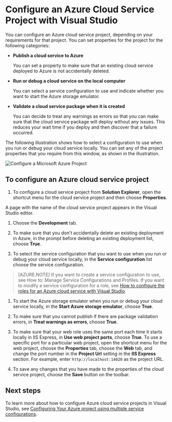 <properties
   pageTitle="Configure an Azure Cloud Service Project with Visual Studio | Microsoft Azure"
   description="Learn how to configure an Azure cloud service project in Visual Studio, depending on your requirements for that project."
   services="visual-studio-online"
   documentationCenter="na"
   authors="TomArcher"
   manager="douge"
   editor="" />
<tags
   ms.service="multiple"
   ms.devlang="dotnet"
   ms.topic="article"
   ms.tgt_pltfrm="na"
   ms.workload="multiple"
   ms.date="09/29/2015"
   ms.author="tarcher" />

# Configure an Azure Cloud Service Project with Visual Studio

You can configure an Azure cloud service project, depending on your requirements for that project. You can set properties for the project for the following categories:

- **Publish a cloud service to Azure**

  You can set a property to make sure that an existing cloud service deployed to Azure is not accidentally deleted.

- **Run or debug a cloud service on the local computer**

  You can select a service configuration to use and indicate whether you want to start the Azure storage emulator.

- **Validate a cloud service package when it is created**

  You can decide to treat any warnings as errors so that you can make sure that the cloud service package will deploy without any issues. This reduces your wait time if you deploy and then discover that a failure occurred.

The following illustration shows how to select a configuration to use when you run or debug your cloud service locally. You can set any of the project properties that you require from this window, as shown in the illustration.

![Configure a Microsoft Azure Project](./media/vs-azure-tools-configuring-an-azure-project/IC713462.png)

## To configure an Azure cloud service project

1. To configure a cloud service project from **Solution Explorer**, open the shortcut menu for the cloud service project and then choose **Properties**.

  A page with the name of the cloud service project appears in the Visual Studio editor.

1. Choose the **Development** tab.

1. To make sure that you don't accidentally delete an existing deployment in Azure, in the prompt before deleting an existing deployment list, choose **True**.

1. To select the service configuration that you want to use when you run or debug your cloud service locally, in the **Service configuration** list choose the service configuration.

  >[AZURE.NOTE] If you want to create a service configuration to use, see How to: Manage Service Configurations and Profiles. If you want to modify a service configuration for a role, see [How to configure the roles for an Azure cloud service with Visual Studio](vs-azure-tools-configure-roles-for-cloud-service.md).

1. To start the Azure storage emulator when you run or debug your cloud service locally, in the **Start Azure storage emulator**, choose **True**.

1. To make sure that you cannot publish if there are package validation errors, in **Treat warnings as errors**, choose **True**.

1. To make sure that your web role uses the same port each time it starts locally in IIS Express, in **Use web project ports**, choose **True**. To use a specific port for a particular web project, open the shortcut menu for the web project, choose the **Properties** tab, choose the **Web** tab, and change the port number in the **Project Url** setting in the **IIS Express** section. For example, enter `http://localhost:14020` as the project URL.

1. To save any changes that you have made to the properties of the cloud service project, choose the **Save** button on the toolbar.

## Next steps

To learn more about how to configure Azure cloud service projects in Visual Studio, see [Configuring Your Azure project using multiple service configurations](vs-azure-tools-multiple-services-project-configurations.md).

